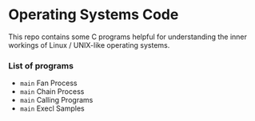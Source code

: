 # Operating Systems Code
This repo contains some C programs helpful for understanding the inner workings of Linux / UNIX-like operating systems.
### List of programs
- `main` Fan Process
- `main` Chain Process
- `main` Calling Programs
- `main` Execl Samples
